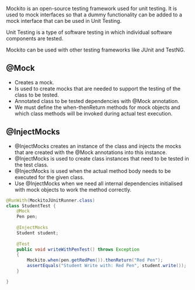 Mockito is an open-source testing framework used for unit testing. It is used to mock interfaces so that a dummy functionality can be added to a mock interface that can be used in Unit Testing.

Unit Testing is a type of software testing in which individual software components are tested.

Mockito can be used with other testing frameworks like JUnit and TestNG.
## @Mock
-  Creates a mock.
- Is used to create mocks that are needed to support the testing of the class to be tested.
- Annotated class to be tested dependencies with @Mock annotation.
- We must define the when-thenReturn methods for mock objects and which class methods will be invoked during actual test execution.
## @InjectMocks
- @InjectMocks creates an instance of the class and injects the mocks that are created with the @Mock annotations into this instance.
- @InjectMocks is used to create class instances that need to be tested in the test class.
- @InjectMocks is used when the actual method body needs to be executed for the given class.
- Use @InjectMocks when we need all internal dependencies initialised with mock objects to work the method correctly.

``` Java
@RunWith(MockitoJUnitRunner.class)
class StudentTest {
	@Mock
	Pen pen; 
	
	@InjectMocks
	Student student; 
	
	@Test
	public void writeWithPenTest() throws Exception 
	{ 
		Mockito.when(pen.getRedPen()).thenReturn("Red Pen"); 
		assertEquals("Student Write with: Red Pen", student.write()); 
	} 

}
```

